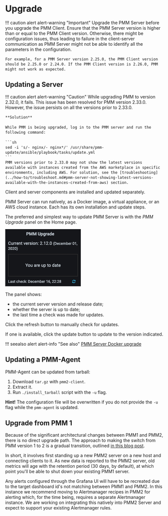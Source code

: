 # Upgrade

!!! caution alert alert-warning "Important"
    Upgrade the PMM Server before you upgrade the PMM Client.
    Ensure that the PMM Server version is higher than or equal to the PMM Client version. Otherwise, there might be configuration issues, thus leading to failure in the client-server communication as PMM Server might not be able to identify all the parameters in the configuration.

    For example, for a PMM Server version 2.25.0, the PMM Client version should be 2.25.0 or 2.24.0. If the PMM Client version is 2.26.0, PMM might not work as expected.


## Updating a Server

!!! caution alert alert-warning "Caution"
    While upgrading PMM to version 2.32.0, it fails. This issue has been resolved for PMM version 2.33.0. However, the issue persists on all the versions prior to 2.33.0.


    **Solution**

    While PMM is being upgraded, log in to the PMM server and run the following command:
    
    ```sh
    sed -i 's/- nginx/- nginx*/' /usr/share/pmm-update/ansible/playbook/tasks/update.yml
    ```
    PMM versions prior to 2.33.0 may not show the latest versions available with instances created from the AWS marketplace in specific environments, including AWS. For solution, see the [troubleshooting](../how-to/troubleshoot.md#pmm-server-not-showing-latest-versions-available-with-the-instances-created-from-aws) section.


Client and server components are installed and updated separately.

PMM Server can run natively, as a Docker image, a virtual appliance, or an AWS cloud instance. Each has its own installation and update steps.

The preferred and simplest way to update PMM Server is with the *PMM Upgrade* panel on the Home page.

![!image](../_images/PMM_Home_Dashboard_Panels_Upgrade.jpg)

The panel shows:

- the current server version and release date;
- whether the server is up to date;
- the last time a check was made for updates.

Click the refresh button to manually check for updates.

If one is available, click the update button to update to the version indicated.

!!! seealso alert alert-info "See also"
    [PMM Server Docker upgrade](../setting-up/server/docker.md#upgrade)

## Updating a PMM-Agent

PMM-Agent can be updated from tarball:

 1. Download `tar.gz` with `pmm2-client`.
 2. Extract it.
 3. Run `./install_tarball` script with the `-u` flag.

**Hint!** The configuration file will be overwritten if you do not provide the `-u` flag while the `pmm-agent` is updated.

## Upgrade from PMM 1

Because of the significant architectural changes between PMM1 and PMM2, there is no direct upgrade path. The approach to making the switch from PMM version 1 to 2 is a gradual transition, outlined [in this blog post](https://www.percona.com/blog/2019/11/27/running-pmm1-and-pmm2-clients-on-the-same-host/).

In short, it involves first standing up a new PMM2 server on a new host and connecting clients to it. As new data is reported to the PMM2 server, old metrics will age with the retention period (30 days, by default), at which point you'll be able to shut down your existing PMM1 server.

Any alerts configured through the Grafana UI will have to be recreated due to the target dashboard id's not matching between PMM1 and PMM2.  In this instance we recommend moving to Alertmanager recipes in PMM2 for alerting which, for the time being, requires a separate Alertmanager instance. We are working on integrating this natively into PMM2 Server and expect to support your existing Alertmanager rules.
